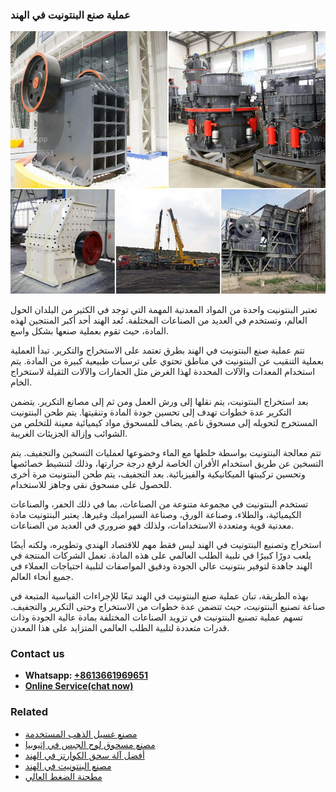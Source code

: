 <h3>عملية صنع البنتونيت في الهند</h3><img src='1701852531.jpg' alt=''><p>تعتبر البنتونيت واحدة من المواد المعدنية المهمة التي توجد في الكثير من البلدان الحول العالم، وتستخدم في العديد من الصناعات المختلفة. تُعد الهند أحد أكبر المنتجين لهذه المادة، حيث تقوم بعملية صنعها بشكل واسع.</p><p>تتم عملية صنع البنتونيت في الهند بطرق تعتمد على الاستخراج والتكرير. تبدأ العملية بعملية التنقيب عن البنتونيت في مناطق تحتوي على ترسبات طبيعية كبيرة من المادة. يتم استخدام المعدات والآلات المحددة لهذا الغرض مثل الحفارات والآلات الثقيلة لاستخراج الخام.</p><p>بعد استخراج البنتونيت، يتم نقلها إلى ورش العمل ومن ثم إلى مصانع التكرير. يتضمن التكرير عدة خطوات تهدف إلى تحسين جودة المادة وتنقيتها. يتم طحن البنتونيت المستخرج لتحويله إلى مسحوق ناعم. يضاف للمسحوق مواد كيميائية معينة للتخلص من الشوائب وإزالة الجزيئات الغريبة.</p><p>تتم معالجة البنتونيت بواسطة خلطها مع الماء وخضوعها لعمليات التسخين والتجفيف. يتم التسخين عن طريق استخدام الأفران الخاصة لرفع درجة حرارتها، وذلك لتنشيط خصائصها وتحسين تركيبتها الميكانيكية والفيزيائية. بعد التجفيف، يتم طحن البنتونيت مرة أخرى للحصول على مسحوق نقي وجاهز للاستخدام.</p><p>تستخدم البنتونيت في مجموعة متنوعة من الصناعات، بما في ذلك الحفر، والصناعات الكيميائية، والطلاء، وصناعة الورق، وصناعة السيراميك وغيرها. يعتبر البنتونيت مادة معدنية قوية ومتعددة الاستخدامات، ولذلك فهو ضروري في العديد من الصناعات.</p><p>استخراج وتصنيع البنتونيت في الهند ليس فقط مهم للاقتصاد الهندي وتطويره، ولكنه أيضًا يلعب دورًا كبيرًا في تلبية الطلب العالمي على هذه المادة. تعمل الشركات المنتجة في الهند جاهدة لتوفير بنتونيت عالي الجودة ودقيق المواصفات لتلبية احتياجات العملاء في جميع أنحاء العالم.</p><p>بهذه الطريقة، تبان عملية صنع البنتونيت في الهند تبعًا للإجراءات القياسية المتبعة في صناعة تصنيع البنتونيت، حيث تتضمن عدة خطوات من الاستخراج وحتى التكرير والتجفيف. تسهم عملية تصنيع البنتونيت في تزويد الصناعات المختلفة بمادة عالية الجودة وذات قدرات متعددة لتلبية الطلب العالمي المتزايد على هذا المعدن.</p><h3>Contact us</h3><ul><li><strong>Whatsapp:&nbsp;<a href="https://wa.me/8613661969651">+8613661969651</a></strong></li><li><a href="https://swt.shibang-china.com/?git&amp;zhl&amp;عملية صنع البنتونيت في الهند"><strong>Online Service(chat now)</strong></a></li></ul><h3>Related</h3><ul><li><a href='مصنع غسيل الذهب المستخدمة.md'>مصنع غسيل الذهب المستخدمة</a></li><li><a href='مصنع مسحوق لوح الجبس في إثيوبيا.md'>مصنع مسحوق لوح الجبس في إثيوبيا</a></li><li><a href='أفضل آلة سحق الكوارتز في الهند.md'>أفضل آلة سحق الكوارتز في الهند</a></li><li><a href='مصنع البنتونيت في الهند.md'>مصنع البنتونيت في الهند</a></li><li><a href='مطحنة الضغط العالي.md'>مطحنة الضغط العالي</a></li></ul>
